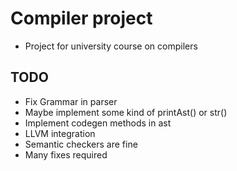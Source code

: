 # Compiler project

- Project for university course on compilers

## TODO

- Fix Grammar in parser
- Maybe implement some kind of printAst() or str()
- Implement codegen methods in ast
- LLVM integration
- Semantic checkers are fine
- Many fixes required

